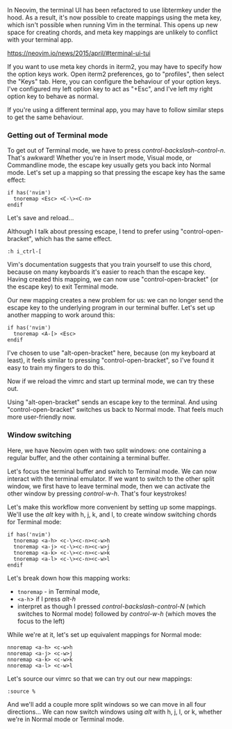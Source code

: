 In Neovim, the terminal UI has been refactored to use libtermkey under the hood.
As a result, it's now possible to create mappings using the meta key, which isn't possible when running Vim in the terminal.
This opens up new space for creating chords, and meta key mappings are unlikely to conflict with your terminal app.

https://neovim.io/news/2015/april/#terminal-ui-tui

If you want to use meta key chords in iterm2, you may have to specify how the option keys work.
Open iterm2 preferences, go to "profiles", then select the "Keys" tab.
Here, you can configure the behaviour of your option keys.
I've configured my left option key to act as "+Esc", and I've left my right option key to behave as normal.

If you're using a different terminal app, you may have to follow similar steps to get the same behaviour.

### Getting out of Terminal mode

To get out of Terminal mode, we have to press *control-backslash-control-n*.
That's awkward!
Whether you're in Insert mode, Visual mode, or Commandline mode, the escape key usually gets you back into Normal mode.
Let's set up a mapping so that pressing the escape key has the same effect:

    if has('nvim')
      tnoremap <Esc> <C-\><C-n>
    endif

Let's save and reload...

Although I talk about pressing escape, I tend to prefer using "control-open-bracket", which has the same effect.

    :h i_ctrl-[

Vim's documentation suggests that you train yourself to use this chord, because on many keyboards it's easier to reach than the escape key.
Having created this mapping, we can now use "control-open-bracket" (or the escape key) to exit Terminal mode.

Our new mapping creates a new problem for us: we can no longer send the escape key to the underlying program in our terminal buffer.
Let's set up another mapping to work around this:

    if has('nvim')
      tnoremap <A-[> <Esc>
    endif

I've chosen to use "alt-open-bracket" here, because (on my keyboard at least), it feels similar to pressing "control-open-bracket", so I've found it easy to train my fingers to do this.

Now if we reload the vimrc and start up terminal mode, we can try these out.

Using "alt-open-bracket" sends an escape key to the terminal.
And using "control-open-bracket" switches us back to Normal mode.
That feels much more user-friendly now.

### Window switching

Here, we have Neovim open with two split windows: one containing a regular buffer, and the other containing a terminal buffer.

Let's focus the terminal buffer and switch to Terminal mode.
We can now interact with the terminal emulator.
If we want to switch to the other split window, we first have to leave terminal mode, then we can activate the other window by pressing *control-w-h*.
That's four keystrokes!

Let's make this workflow more convenient by setting up some mappings.
We'll use the *alt* key with h, j, k, and l, to create window switching chords for Terminal mode:

    if has('nvim')
      tnoremap <a-h> <c-\><c-n><c-w>h
      tnoremap <a-j> <c-\><c-n><c-w>j
      tnoremap <a-k> <c-\><c-n><c-w>k
      tnoremap <a-l> <c-\><c-n><c-w>l
    endif

Let's break down how this mapping works:

* `tnoremap` - in Terminal mode,
* `<a-h`> if I press *alt-h*
* interpret as though I pressed *control-backslash-control-N* (which switches to Normal mode) followed by *control-w-h* (which moves the focus to the left)

While we're at it, let's set up equivalent mappings for Normal mode:

    nnoremap <a-h> <c-w>h
    nnoremap <a-j> <c-w>j
    nnoremap <a-k> <c-w>k
    nnoremap <a-l> <c-w>l

Let's source our vimrc so that we can try out our new mappings:

    :source %

And we'll add a couple more split windows so we can move in all four directions...
We can now switch windows using *alt* with h, j, l, or k, whether we're in Normal mode or Terminal mode.
